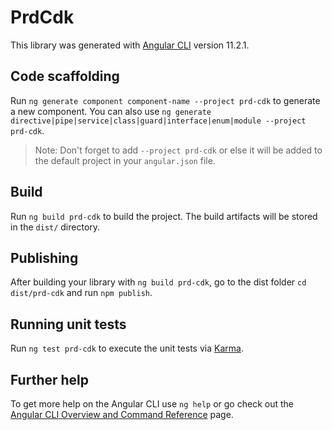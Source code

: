# PrdCdk

This library was generated with [Angular CLI](https://github.com/angular/angular-cli) version 11.2.1.

## Code scaffolding

Run `ng generate component component-name --project prd-cdk` to generate a new component. You can also use `ng generate directive|pipe|service|class|guard|interface|enum|module --project prd-cdk`.
> Note: Don't forget to add `--project prd-cdk` or else it will be added to the default project in your `angular.json` file. 

## Build

Run `ng build prd-cdk` to build the project. The build artifacts will be stored in the `dist/` directory.

## Publishing

After building your library with `ng build prd-cdk`, go to the dist folder `cd dist/prd-cdk` and run `npm publish`.

## Running unit tests

Run `ng test prd-cdk` to execute the unit tests via [Karma](https://karma-runner.github.io).

## Further help

To get more help on the Angular CLI use `ng help` or go check out the [Angular CLI Overview and Command Reference](https://angular.io/cli) page.
